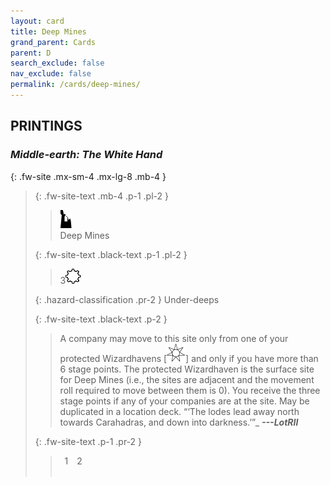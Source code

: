 ```yaml
---
layout: card
title: Deep Mines
grand_parent: Cards
parent: D
search_exclude: false
nav_exclude: false
permalink: /cards/deep-mines/
---
```


## PRINTINGS


### _Middle-earth: The White Hand_

{: .fw-site .mx-sm-4 .mx-lg-8 .mb-4 }
> {: .fw-site-text .mb-4 .p-1 .pl-2 }
> > <div class="card-mp"><img src="/assets/images/ruinlair.svg"></div>
> > <div class="card-name">Deep Mines</div>
>
> {: .fw-site-text .black-text .p-1 .pl-2 }
> > 3![](/assets/images/stage-point.svg)
>
> {: .hazard-classification .pr-2 }
> Under-deeps
>
> {: .fw-site-text .black-text .p-2 }
> > A company may move to this site only from one of your protected Wizardhavens \[![](/assets/images/free-haven.svg)] and only if you have more than 6 stage points. The protected Wizardhaven is the surface site for Deep Mines (i.e., the sites are adjacent and the movement roll required to move between them is 0). You receive the three stage points if any of your companies are at the site. May be duplicated in a location deck.   “‘The lodes lead away north towards Carahadras, and down into darkness.’”_ ***---&NoBreak;LotRII***  
> 
> {: .fw-site-text .p-1 .pr-2 }
> > <div class="hero-site-draw"><span class="minion-you-draw">&ensp;1&ensp;</span><span class="minion-opp-draw">&ensp;2&ensp;</span></div>
> > <div class="card-corruption">&nbsp;</div>
